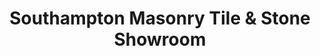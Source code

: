 ---
title: "Southampton Masonry Tile & Stone Showroom"
url: /shinnecock-hills/southampton-masonry-tile-and-stone-showroom/
shop: tiles
---